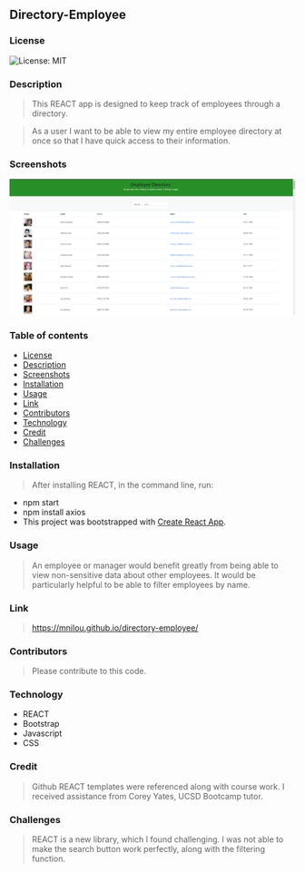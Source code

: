 ## Directory-Employee

### License

![License: MIT](https://img.shields.io/badge/License-MIT-yellow.svg)

### Description

>  This REACT app is designed to keep track of employees through a directory. 

 > As a user
 > I want to be able to view my entire employee directory at once
 > so that I have quick access to their information.

### Screenshots

<img src= "public\screenshot.png" alt = "Screenshot of Burger App">

### Table of contents

- [License](#License)
- [Description](#Description)
- [Screenshots](#Screenshots)
- [Installation](#Installation)
- [Usage](#Usage)
- [Link](#link)
- [Contributors](#Contributors)
- [Technology](#Technology)
- [Credit](#Credit)
- [Challenges](#Challenges)

### Installation

> After installing REACT, in the command line, run:
   * npm start
   * npm install axios
   * This project was bootstrapped with [Create React App](https://github.com/facebook/create-react-app).
 
### Usage

> An employee or manager would benefit greatly from being able to view non-sensitive data about other employees. It would be particularly helpful to be able to filter employees by name.
  
### Link
> https://mnilou.github.io/directory-employee/

### Contributors

> Please contribute to this code.

### Technology

- REACT
- Bootstrap
- Javascript
- CSS

### Credit
> Github REACT templates were referenced along with course work. I received assistance from Corey Yates, UCSD Bootcamp tutor.

### Challenges
> REACT is a new library, which I found challenging. I was not able to make the search button work perfectly, along with the filtering function.